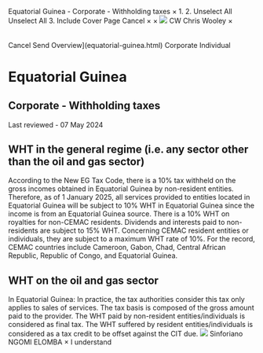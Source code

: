 Equatorial Guinea - Corporate - Withholding taxes
×
1.
2.
Unselect All
Unselect All
3.
Include Cover Page
Cancel
×
×
![](-/media/world-wide-tax-summaries/attachments/global---chris-wooley.ashx%3Frev=ac5e5f3223b34096b1afc2a6009c7320&revision=ac5e5f32-23b3-4096-b1af-c2a6009c7320&hash=859B7ADC84DC2CBEC9760E9E6EE7DE6D0A8BFCDF)
CW
Chris Wooley
×
######
Cancel
Send
Overview](equatorial-guinea.html)
Corporate
Individual
# Equatorial Guinea
## Corporate - Withholding taxes
Last reviewed - 07 May 2024
## WHT in the general regime (i.e. any sector other than the oil and gas sector)
According to the New EG Tax Code, there is a 10% tax withheld on the gross incomes obtained in Equatorial Guinea by non-resident entities. Therefore, as of 1 January 2025, all services provided to entities located in Equatorial Guinea will be subject to 10% WHT in Equatorial Guinea since the income is from an Equatorial Guinea source.
There is a 10% WHT on royalties for non-CEMAC residents.
Dividends and interests paid to non-residents are subject to 15% WHT.
Concerning CEMAC resident entities or individuals, they are subject to a maximum WHT rate of 10%. For the record, CEMAC countries include Cameroon, Gabon, Chad, Central African Republic, Republic of Congo, and Equatorial Guinea.
## WHT on the oil and gas sector
In Equatorial Guinea:
In practice, the tax authorities consider this tax only applies to sales of services.
The tax basis is composed of the gross amount paid to the provider.
The WHT paid by non-resident entities/individuals is considered as final tax.
The WHT suffered by resident entities/individuals is considered as a tax credit to be offset against the CIT due.
![](-/media/world-wide-tax-summaries/attachments/equatorial-guinea---sinforiano_ngomi_elomba.ashx%3Frev=8e05dbad0df64cdc817b33291d463fd9&revision=8e05dbad-0df6-4cdc-817b-33291d463fd9&hash=BF8C47AFBAD6B394F7A626B1B064D3426CEA47A3)
Sinforiano NGOMI ELOMBA
×
I understand